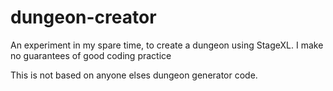 # dungeon-creator
An experiment in my spare time, to create a dungeon using StageXL. I make no guarantees of good coding practice

This is not based on anyone elses dungeon generator code.